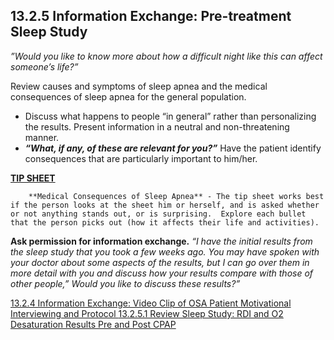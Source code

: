 ## 13.2.5 Information Exchange: Pre-treatment Sleep Study

_”Would you like to know more about how a difficult night like this can affect someone’s life?”_

Review causes and symptoms of sleep apnea and the medical consequences of sleep apnea for the general population.

* Discuss what happens to people “in general” rather than personalizing the results. Present information in a neutral and non-threatening manner.
* **_“What, if any, of these are relevant for you?”_** Have the patient identify consequences that are particularly important to him/her.

<div class="bs-callout bs-callout-info">
  <p>
    <strong><u>TIP SHEET</u></strong>

        **Medical Consequences of Sleep Apnea** - The tip sheet works best if the person looks at the sheet him or herself, and is asked whether or not anything stands out, or is surprising.  Explore each bullet that the person picks out (how it affects their life and activities).
  </p>
</div>

**Ask permission for information exchange.** _“I have the initial results from the sleep study that you took a few weeks ago. You may have spoken with your doctor about some aspects of the results, but I can go over them in more detail with you and discuss how your results compare with those of other people,” Would you like to discuss these results?”_


<div class="center">
<div class="btn-group">
  <a href=":pages_path:/manuals/motivational-interviewing/13-02-04-info-exchange-video-clip.md" class="btn btn-default">
    <span class="glyphicon glyphicon-chevron-left"></span>
    13.2.4 Information Exchange: Video Clip of OSA Patient
  </a>

  <a href=":pages_path:/manuals/motivational-interviewing" class="btn btn-default">
    <span class="glyphicon glyphicon-chevron-up"></span>
    Motivational Interviewing and Protocol
  </a>

  <a href=":pages_path:/motivational-interviewing/13-02-05-01-review-sleep-study.md" class="btn btn-success">
    13.2.5.1 Review Sleep Study: RDI and O2 Desaturation Results Pre and Post CPAP
    <span class="glyphicon glyphicon-chevron-right"></span>
  </a>
</div>
</div>
